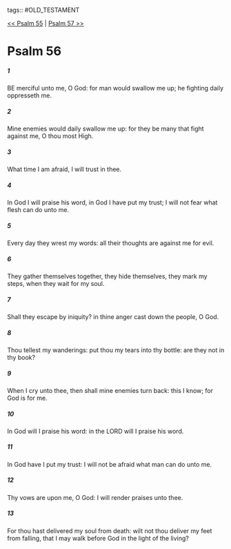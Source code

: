 tags:: #OLD_TESTAMENT

[<< Psalm 55](OLD_TESTAMENT/19_Psalms/Psalm_55.md) | [Psalm 57 >>](OLD_TESTAMENT/19_Psalms/Psalm_57.md)

# Psalm 56

##### 1

BE merciful unto me, O God: for man would swallow me up; he fighting daily oppresseth me.

##### 2

Mine enemies would daily swallow me up: for they be many that fight against me, O thou most High.

##### 3

What time I am afraid, I will trust in thee.

##### 4

In God I will praise his word, in God I have put my trust; I will not fear what flesh can do unto me.

##### 5

Every day they wrest my words: all their thoughts are against me for evil.

##### 6

They gather themselves together, they hide themselves, they mark my steps, when they wait for my soul.

##### 7

Shall they escape by iniquity? in thine anger cast down the people, O God.

##### 8

Thou tellest my wanderings: put thou my tears into thy bottle: are they not in thy book?

##### 9

When I cry unto thee, then shall mine enemies turn back: this I know; for God is for me.

##### 10

In God will I praise his word: in the LORD will I praise his word.

##### 11

In God have I put my trust: I will not be afraid what man can do unto me.

##### 12

Thy vows are upon me, O God: I will render praises unto thee.

##### 13

For thou hast delivered my soul from death: wilt not thou deliver my feet from falling, that I may walk before God in the light of the living?
